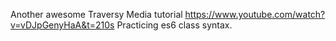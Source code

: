Another awesome Traversy Media tutorial https://www.youtube.com/watch?v=vDJpGenyHaA&t=210s  Practicing es6 class syntax. 
